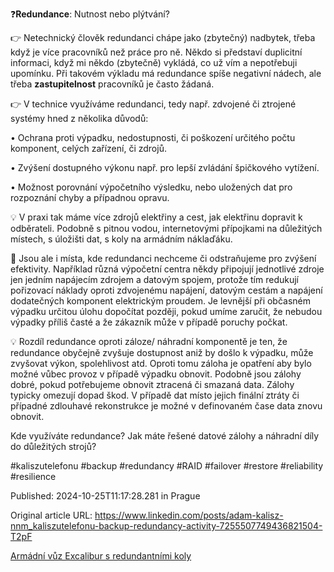 ❓**Redundance**: Nutnost nebo plýtvání?


👉 Netechnický člověk redundanci chápe jako (zbytečný) nadbytek, třeba když je více pracovníků než práce pro ně. Někdo si představí duplicitní informaci, když mi někdo (zbytečně) vykládá, co už vím a nepotřebuji upomínku. Při takovém výkladu má redundance spíše negativní nádech, ale třeba **zastupitelnost** pracovníků je často žádaná.


👉 V technice využíváme redundanci, tedy např. zdvojené či ztrojené systémy hned z několika důvodů:


• Ochrana proti výpadku, nedostupnosti, či poškození určitého počtu komponent, celých zařízení, či zdrojů.

• Zvýšení dostupného výkonu např. pro lepší zvládání špičkového vytížení.

• Možnost porovnání výpočetního výsledku, nebo uložených dat pro rozpoznání chyby a případnou opravu.


💡 V praxi tak máme více zdrojů elektřiny a cest, jak elektřinu dopravit k odběrateli. Podobně s pitnou vodou, internetovými přípojkami na důležitých místech, s úložišti dat, s koly na armádním náklaďáku.


🤔 Jsou ale i místa, kde redundanci nechceme či odstraňujeme pro zvýšení efektivity. Například různá výpočetní centra někdy připojují jednotlivé zdroje jen jedním napájecím zdrojem a datovým spojem, protože tím redukují pořizovací náklady oproti zdvojenému napájení, datovým cestám a napájení dodatečných komponent elektrickým proudem. Je levnější při občasném výpadku určitou úlohu dopočítat později, pokud umíme zaručit, že nebudou výpadky příliš časté a že zákazník může v případě poruchy počkat.


💡 Rozdíl redundance oproti záloze/ náhradní komponentě je ten, že redundance obyčejně zvyšuje dostupnost aniž by došlo k výpadku, může zvyšovat výkon, spolehlivost atd. Oproti tomu záloha je opatření aby bylo možné vůbec provoz v případě výpadku obnovit. Podobně jsou zálohy dobré, pokud potřebujeme obnovit ztracená či smazaná data. Zálohy typicky omezují dopad škod. V případě dat místo jejich finální ztráty či případné zdlouhavé rekonstrukce je možné v definovaném čase data znovu obnovit.


Kde využíváte redundance? Jak máte řešené datové zálohy a náhradní díly do důležitých strojů?


#kaliszutelefonu #backup #redundancy #RAID #failover #restore #reliability #resilience


Published: 2024-10-25T11:17:28.281 in Prague

Original article URL: https://www.linkedin.com/posts/adam-kalisz-nnm_kaliszutelefonu-backup-redundancy-activity-7255507749436821504-T2pF

[Armádní vůz Excalibur s redundantními koly](./media/excalibur-truck.jpg)

